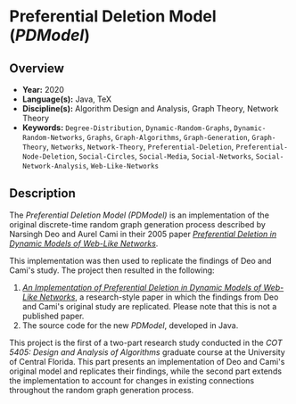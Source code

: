 # Preferential Deletion Model (*PDModel*)

## Overview
- **Year:** 2020
- **Language(s):** Java, TeX
- **Discipline(s):** Algorithm Design and Analysis, Graph Theory, Network Theory
- **Keywords:** `Degree-Distribution`, `Dynamic-Random-Graphs`, `Dynamic-Random-Networks`, `Graphs`, `Graph-Algorithms`, `Graph-Generation`, `Graph-Theory`, `Networks`, `Network-Theory`, `Preferential-Deletion`, `Preferential-Node-Deletion`, `Social-Circles`, `Social-Media`, `Social-Networks`, `Social-Network-Analysis`, `Web-Like-Networks`

## Description
The *Preferential Deletion Model (*PDModel*)* is an implementation of the original discrete-time random graph generation process described by Narsingh Deo and Aurel Cami in their 2005 paper [*Preferential Deletion in Dynamic Models of Web-Like Networks*](https://www.sciencedirect.com/science/article/abs/pii/S0020019006003632).

This implementation was then used to replicate the findings of Deo and Cami's study. The project then resulted in the following:

1. [*An Implementation of Preferential Deletion in Dynamic Models of Web-Like Networks*](), a research-style paper in which the findings from Deo and Cami's original study are replicated. Please note that this is not a published paper.
2. The source code for the new *PDModel*, developed in Java.

This project is the first of a two-part research study conducted in the *COT 5405: Design and Analysis of Algorithms* graduate course at the University of Central Florida. This part presents an implementation of Deo and Cami's original model and replicates their findings, while the second part extends the implementation to account for changes in existing connections throughout the random graph generation process.
